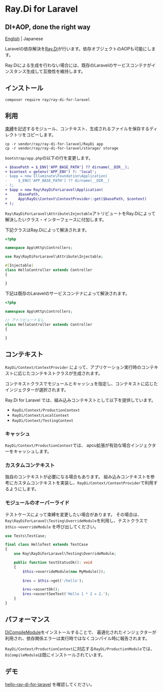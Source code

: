 # Ray.Di for Laravel
## DI+AOP, done the right way

[English](README.md) | Japanese

Laravelの依存解決を[Ray.Di](https://ray-di.github.io/manuals/1.0/en/index.html)が行います。依存オブジェクトのAOPも可能にします。

Ray.Diによる生成を行わない場合には、既存のLaravelのサービスコンテナがインスタンス生成して互換性を維持します。

## インストール

```
composer require ray/ray-di-for-laravel
```

## 利用

[束縛](https://ray-di.github.io/manuals/1.0/ja/bindings.html)を記述するモジュール、コンテキスト、生成されるファイルを保存するディレクトリをコピーします。

```
cp -r vendor/ray/ray-di-for-laravel/RayDi app
cp -r vendor/ray/ray-di-for-laravel/storage/ storage
```

`bootstrap/app.php`の以下の行を変更します。

```diff
+ $basePath = $_ENV['APP_BASE_PATH'] ?? dirname(__DIR__);
+ $context = getenv('APP_ENV') ?: 'local';
- $app = new Illuminate\Foundation\Application(
-     $_ENV['APP_BASE_PATH'] ?? dirname(__DIR__)
- );
+ $app = new Ray\RayDiForLaravel\Application(
+     $basePath,
+     App\RayDi\Context\ContextProvider::get($basePath, $context)
+ );
```

`Ray\RayDiForLaravel\Attribute\Injectable`アトリビュートをRay.Diによって解決したいクラス・インターフェースに付加します。

下記クラスはRay.Diによって解決されます。
```php
<?php

namespace App\Http\Controllers;

use Ray\RayDiForLaravel\Attribute\Injectable;

#[Injectable]
class HelloController extends Controller
{

}
```

下記は既存のLaravelのサービスコンテナによって解決されます。
```php
<?php

namespace App\Http\Controllers;

// アトリビュートなし
class HelloController extends Controller
{

}
```

## コンテキスト

`RayDi/Context/ContextProvider` によって、アプリケーション実行時のコンテキストに応じたコンテキストクラスが生成されます。

コンテキストクラスでモジュールとキャッシュを指定し、コンテキストに応じたインジェクターが選択されます。

Ray.Di for Laravel では、組み込みコンテキストとして以下を提供しています。

* `RayDi/Context/ProductionContext`
* `RayDi/Context/LocalContext`
* `RayDi/Context/TestingContext`

### キャッシュ

`RayDi/Context/ProductionContext`では、
apcu拡張が有効な場合インジェクターをキャッシュします。

### カスタムコンテキスト

独自のコンテキストが必要になる場合もあります。
組み込みコンテキストを参考にカスタムコンテキストを実装し、`RayDi/Context/ContextProvider`で利用するようにします。

### モジュールのオーバーライド

テストケースによって束縛を変更したい場合があります。
その場合は、`Ray\RayDiForLaravel\Testing\OverrideModule`を利用し、テストクラスで`$this->overrideModule` を呼び出してください。

```php
use Tests\TestCase;

final class HelloTest extends TestCase
{
    use Ray\RayDiForLaravel\Testing\OverrideModule;

    public function testStatusOk(): void
    {
        $this->overrideModule(new MyModule());
    
        $res = $this->get('/hello');

        $res->assertOk();
        $res->assertSeeText('Hello 1 * 2 = 2.');
    }
}
```

## パフォーマンス

[DiCompileModule](https://github.com/ray-di/Ray.Compiler/blob/1.x/src/DiCompileModule.php)をインストールすることで、
最適化されたインジェクターが利用され、依存関係エラーは実行時ではなくコンパイル時に報告されます。

`RayDi/Context/ProductionContext`に対応する`RayDi/ProductionModule`では、`DiCompileModule`は既にインストールされています。

## デモ

[hello-ray-di-for-laravel](https://github.com/koriym/hello-ray-di-for-laravel) を確認してください。
